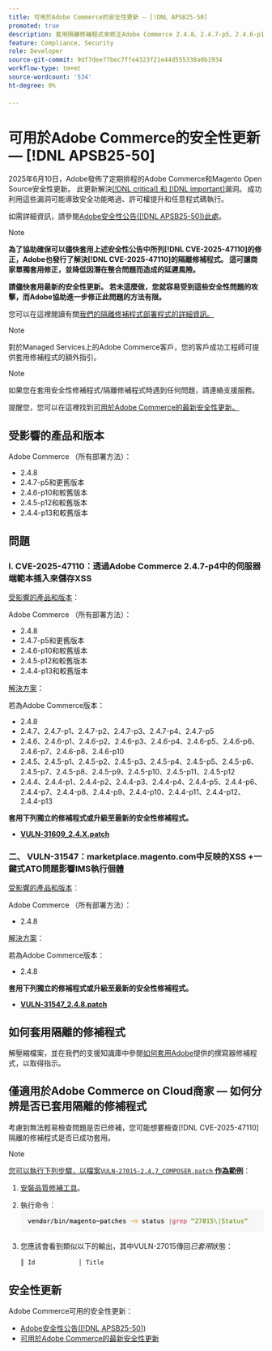 ```yaml
---
title: 可用於Adobe Commerce的安全性更新 — [!DNL APSB25-50]
promoted: true
description: 套用隔離修補程式來修正Adobe Commerce 2.4.8、2.4.7-p5、2.4.6-p10、2.4.5-p12、2.4.4-p13及舊版的 [!DNL critical and important vulnerabilities] 。
feature: Compliance, Security
role: Developer
source-git-commit: 9df7dee77bec7ffe4323f21e44d555338a0b1934
workflow-type: tm+mt
source-wordcount: '534'
ht-degree: 0%

---
```


# 可用於Adobe Commerce的安全性更新 — [!DNL APSB25-50]

2025年6月10日，Adobe發佈了定期排程的Adobe Commerce和Magento Open Source安全性更新。 此更新解決[[!DNL critical] 和 [!DNL important]](https://helpx.adobe.com/security/severity-ratings.html)漏洞。 成功利用這些漏洞可能導致安全功能略過、許可權提升和任意程式碼執行。

如需詳細資訊，請參閱[Adobe安全性公告([!DNL APSB25-50])此處](https://helpx.adobe.com/security/products/magento/apsb25-50.html)。

>[!NOTE]
>
>**為了協助確保可以儘快套用上述安全性公告中所列[!DNL CVE-2025-47110]的修正，Adobe也發行了解決[!DNL CVE-2025-47110]的隔離修補程式。 這可讓商家單獨套用修正，並降低因潛在整合問題而造成的延遲風險。**

**請儘快套用最新的安全性更新。 若未這麼做，您就容易受到這些安全性問題的攻擊，而Adobe協助進一步修正此問題的方法有限。**

您可以在這裡閱讀有關[我們的隔離修補程式部署程式的詳細資訊。](https://business.adobe.com/blog/introducing-enhanced-security-patch-deployment-and-communications-in-adobe-commerce)

>[!NOTE]
>
>對於Managed Services上的Adobe Commerce客戶，您的客戶成功工程師可提供套用修補程式的額外指引。

>[!NOTE]
>
>如果您在套用安全性修補程式/隔離修補程式時遇到任何問題，請連絡支援服務。

提醒您，您可以在這裡找到[可用於Adobe Commerce的最新安全性更新。](https://helpx.adobe.com/security/products/magento.html)

## 受影響的產品和版本

Adobe Commerce （所有部署方法）：

* 2.4.8
* 2.4.7-p5和更舊版本
* 2.4.6-p10和較舊版本
* 2.4.5-p12和較舊版本
* 2.4.4-p13和較舊版本

## 問題

### I. CVE-2025-47110：透過Adobe Commerce 2.4.7-p4中的伺服器端範本插入來儲存XSS

<u>受影響的產品和版本</u>：

Adobe Commerce （所有部署方法）：

* 2.4.8
* 2.4.7-p5和更舊版本
* 2.4.6-p10和較舊版本
* 2.4.5-p12和較舊版本
* 2.4.4-p13和較舊版本

<u>解決方案</u>：

若為Adobe Commerce版本：

* 2.4.8
* 2.4.7、2.4.7-p1、2.4.7-p2、2.4.7-p3、2.4.7-p4、2.4.7-p5
* 2.4.6、2.4.6-p1、2.4.6-p2、2.4.6-p3、2.4.6-p4、2.4.6-p5、2.4.6-p6、2.4.6-p7、2.4.6-p8、2.4.6-p10
* 2.4.5、2.4.5-p1、2.4.5-p2、2.4.5-p3、2.4.5-p4、2.4.5-p5、2.4.5-p6、2.4.5-p7、2.4.5-p8、2.4.5-p9、2.4.5-p10、2.4.5-p11、2.4.5-p12
* 2.4.4、2.4.4-p1、2.4.4-p2、2.4.4-p3、2.4.4-p4、2.4.4-p5、2.4.4-p6、2.4.4-p7、2.4.4-p8、2.4.4-p9、2.4.4-p10、2.4.4-p11、2.4.4-p12、2.4.4-p13

**套用下列獨立的修補程式或升級至最新的安全性修補程式。**

* **[VULN-31609_2.4.X.patch](assets/VULN-31609_2.4.X_patch.zip)**

### 二、 VULN-31547：marketplace.magento.com中反映的XSS +一鍵式ATO問題影響IMS執行個體

<u>受影響的產品和版本</u>：

Adobe Commerce （所有部署方法）：

* 2.4.8

<u>解決方案</u>：

若為Adobe Commerce版本：

* 2.4.8

**套用下列獨立的修補程式或升級至最新的安全性修補程式。**

* **[VULN-31547_2.4.8.patch](assets/VULN-31547_2.4.8_patch.zip)**

## 如何套用隔離的修補程式

解壓縮檔案，並在我們的支援知識庫中參閱[如何套用Adobe](https://experienceleague.adobe.com/docs/commerce-knowledge-base/kb/how-to/how-to-apply-a-composer-patch-provided-by-magento.html)提供的撰寫器修補程式，以取得指示。

## 僅適用於Adobe Commerce on Cloud商家 — 如何分辨是否已套用隔離的修補程式

考慮到無法輕易檢查問題是否已修補，您可能想要檢查[!DNL CVE-2025-47110]隔離的修補程式是否已成功套用。

>[!NOTE]
>
><u>您可以執行下列步驟，以檔案`VULN-27015-2.4.7_COMPOSER.patch` **作為範例**</u>：

1. [安裝品質修補工具](https://experienceleague.adobe.com/docs/commerce-operations/tools/quality-patches-tool/usage.html)。
1. 執行命令： <br>
   ![cve-2024-34102-tell-if-patch-applied-code](assets/cve-2024-34102-tell-if-patch-applied-code.png)
1. 您應該會看到類似以下的輸出，其中VULN-27015傳回&#x200B;*已套用*&#x200B;狀態：

   ```bash
   ║ Id            │ Title                                                        │ Category        │ Origin                 │ Status      │ Details                                          ║ ║ N/A           │ ../m2-hotfixes/VULN-27015-2.4.7_COMPOSER_patch.patch      │ Other           │ Local                  │ Applied     │ Patch type: Custom                                
   ```

<!-- For Step 2:
     ```bash
    vendor/bin/magento-patches -n status |grep "27015\|Status"
     ```
-->

## 安全性更新

Adobe Commerce可用的安全性更新：

* [Adobe安全性公告([!DNL APSB25-50])](https://helpx.adobe.com/security/products/magento/apsb25-50.html)
* [可用於Adobe Commerce的最新安全性更新](https://helpx.adobe.com/security/products/magento.html)
